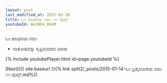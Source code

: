 ```yaml
---
layout: post
last_modified_at: 2021-03-30
title: ಓಂ ಹಲಧನಯ ನಮಃ ೧೧ ಟೈಮ್ಸ್
youtubeId: WxtBR4_0kbM
---
```

 
 
 ಓಂ ಹಲಧನಯ ನಮಃ  
 
 -  ಸಂತೋಷವನ್ನು ಸೃಷ್ಟಿಸುವವನು ಯಾರು 
 
  
 
  
 
 
 
 
 
 


{% include youtubePlayer.html id=page.youtubeId %}
 
[Next]({{ site.baseurl }}{% link  split2/_posts/2015-01-14-ಓಂ ಬ್ರಹ್ಮಲೋಕಯ ನಮಃ ೧೧ ಟೈಮ್ಸ್.md%})
 
